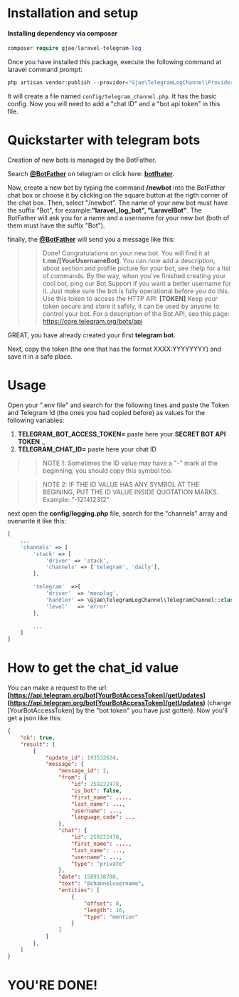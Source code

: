 # Installation and setup

#### Installing dependency via composer

```php
composer require gjae/laravel-telegram-log
```

Once you have installed this package, execute the following command at laravel command prompt:

```php
php artisan vendor:publish --provider="Gjae\TelegramLogChannel\Providers\TelegramChannelProvider"
```

It will create a file named ```config/telegram_channel.php```. It has the basic config. Now you will need to add a "chat ID" and a "bot api token" in this file.

# Quickstarter with telegram bots

Creation of new bots is managed by the BotFather.

Search __[@BotFather](https://t.me/BotFather)__ on telegram or click here: __[botfhater](https://t.me/BotFather)__.

Now, create a new bot by typing the command __/newbot__ into the BotFather chat box or choose it by clicking on the square button at the rigth corner of the chat box. Then, select "/newbot".  The name of your new bot must have the suffix "Bot", for example:__"laravel_log_bot", "LaravelBot"__. The BotFather will ask you for a name and a username for your new bot (both of them must have the suffix "Bot").

finally, the __[@BotFather](https://t.me/BotFather)__ will send you a message like this: 

>> Done! Congratulations on your new bot. You will find it at __t.me/[YourUsernameBot]__. You can now add a description, about section and profile picture for your bot, see /help for a list of commands. By the way, when you've finished creating your cool bot, ping our Bot Support if you want a better username for it. Just make sure the bot is fully operational before you do this.
>> Use this token to access the HTTP API:
>> __[TOKEN]__
>> Keep your token secure and store it safely, it can be used by anyone to control your bot.
>> For a description of the Bot API, see this page: https://core.telegram.org/bots/api

GREAT, you have already created your first __telegram bot__.

Next, copy the token (the one that has the format XXXX:YYYYYYYY) and save it in a safe place.

# Usage

Open your ".env file" and search for the following lines and paste the Token and Telegram Id (the ones you had copied before) as values for the following variables: 

1.  __TELEGRAM_BOT_ACCESS_TOKEN=__ paste here your __SECRET BOT API TOKEN__ ., 
2. __TELEGRAM_CHAT_ID=__ paste here your chat ID


>> NOTE 1: Sometimes the ID value may have a "-" mark at the beginning; you should copy this symbol too.

>> NOTE 2: IF THE ID VALUE HAS ANY SYMBOL AT THE BEGINING, PUT THE ID VALUE INSIDE QUOTATION MARKS. Example: "-121412312"

next open the __config/logging.php__ file, search for the "channels" array and overwrite it like this:

```php
[
    ...
    'channels' => [
        'stack' => [
            'driver' => 'stack',
            'channels' => ['telegram', 'daily'],
        ],

        'telegram'  =>[
            'driver'  => 'monolog',
            'handler' => \Gjae\TelegramLogChannel\TelegramChannel::class,
            'level'   => 'error'
        ],

        ...
    ]
]

```

# How to get the chat_id value

You can make a request to the url: __[https://api.telegram.org/bot[YourBotAccessToken]/getUpdates]
(https://api.telegram.org/bot[YourBotAccessToken]/getUpdates)__ (change [YourBotAccessToken] by the "bot token" you have just gotten). Now you'll get a json like this:

```json
{
    "ok": true,
    "result": [
        {
            "update_id": 193532624,
            "message": {
                "message_id": 2,
                "from": {
                    "id": 259222478,
                    "is_bot": false,
                    "first_name": ....,
                    "last_name": ...,
                    "username": ...,
                    "language_code": ...
                },
                "chat": {
                    "id": 259222478,
                    "first_name": ....,
                    "last_name": ...,
                    "username": ...,
                    "type": "private"
                },
                "date": 1589138780,
                "text": "@channelusername",
                "entities": [
                    {
                        "offset": 0,
                        "length": 16,
                        "type": "mention"
                    }
                ]
            }
        },
    ]
}
```

# YOU'RE DONE!